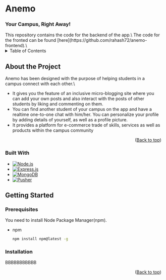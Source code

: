 # Anemo
### Your Campus, Right Away!

<div id="top"></div>
This repository contains the code for the backend of the app.\
The code for the fronted can be found [here](https://github.com/rahash72/anemo-frontend).\

<details>
  <summary>Table of Contents</summary>
  <ol>
    <li>
      <a href="#about-the-project">About the Project</a>
      <ul>
        <li><a href="#built-with">Built With</a></li>
      </ul>
    </li>
    <li>
      <a href="#getting-started">Getting Started</a>
      <ul>
        <li><a href="#prerequisites">Prerequisites</a></li>
        <li><a href="#installation">Installation</a></li>
      </ul>
    </li>
  </ol>
</details>

## About the Project

Anemo has been designed with the purpose of helping students in a campus connect with each other.\
- It gives you the feature of an inclusive micro-blogging site where you can add your own posts and also interact with
the posts of other students by liking and commenting on them.
- You can find another student of your campus on the app and have a realtime one-to-one chat with him/her. You can
personalize your profile by adding details of yourself, as well as a profile picture.
- It provides a platform for e-commerce trade of skills, services as well as products within the campus community

<p align="right">(<a href="#top">Back to top</a>)</p>

### Built With

* [![Node.js][Node.js]][Node-url]
* [![Express.js][Express.js]][Express-url]
* [![MongoDB][MongoDB]][MongoDB-url]
* [![Pusher][Pusher]][Pusher-url]

## Getting Started

### Prerequisites

You need to install Node Package Manager(npm).
* npm
  ```sh
  npm install npm@latest -g
  ```
  
### Installation

BBBBBBBBBBB

<p align="right">(<a href="#top">Back to top</a>)</p>


[Node.js]: https://img.shields.io/badge/node.js-6DA55F?style=for-the-badge&logo=node.js&logoColor=white
[Node-url]: https://nodejs.org/en/
[Express-url]: https://expressjs.com/
[Express.js]: https://img.shields.io/badge/express.js-%23404d59.svg?style=for-the-badge&logo=express&logoColor=%2361DAFB
[MongoDB]: https://img.shields.io/badge/MongoDB-%234ea94b.svg?style=for-the-badge&logo=mongodb&logoColor=white
[MongoDB-url]: https://www.mongodb.com/
[Pusher-url]: https://pusher.com/
[Pusher]: https://res.cloudinary.com/crunchbase-production/image/upload/c_lpad,h_256,w_256,f_auto,q_auto:eco,dpr_1/d7qbtxjvzkenornpfqgm
